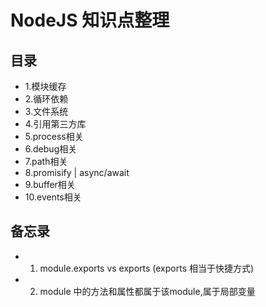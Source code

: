 # NodeJS 知识点整理

## 目录

- 1.模块缓存
- 2.循环依赖
- 3.文件系统
- 4.引用第三方库
- 5.process相关
- 6.debug相关
- 7.path相关 
- 8.promisify | async/await
- 9.buffer相关
- 10.events相关



## 备忘录

- 1. module.exports vs exports (exports 相当于快捷方式)
- 2. module 中的方法和属性都属于该module,属于局部变量